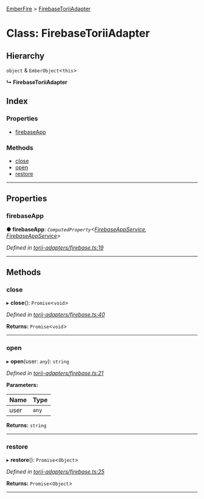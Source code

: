 [EmberFire](../README.md) > [FirebaseToriiAdapter](../classes/firebasetoriiadapter.md)

# Class: FirebaseToriiAdapter

## Hierarchy

 `object` & `EmberObject`<`this`>

**↳ FirebaseToriiAdapter**

## Index

### Properties

* [firebaseApp](firebasetoriiadapter.md#firebaseapp)

### Methods

* [close](firebasetoriiadapter.md#close)
* [open](firebasetoriiadapter.md#open)
* [restore](firebasetoriiadapter.md#restore)

---

## Properties

<a id="firebaseapp"></a>

###  firebaseApp

**● firebaseApp**: *`ComputedProperty`<[FirebaseAppService](firebaseappservice.md), [FirebaseAppService](firebaseappservice.md)>*

*Defined in [torii-adapters/firebase.ts:19](https://github.com/firebase/emberfire/blob/v3.0.0-rc.1/addon/torii-adapters/firebase.ts#L19)*

___

## Methods

<a id="close"></a>

###  close

▸ **close**(): `Promise`<`void`>

*Defined in [torii-adapters/firebase.ts:40](https://github.com/firebase/emberfire/blob/v3.0.0-rc.1/addon/torii-adapters/firebase.ts#L40)*

**Returns:** `Promise`<`void`>

___
<a id="open"></a>

###  open

▸ **open**(user: *`any`*): `string`

*Defined in [torii-adapters/firebase.ts:21](https://github.com/firebase/emberfire/blob/v3.0.0-rc.1/addon/torii-adapters/firebase.ts#L21)*

**Parameters:**

| Name | Type |
| ------ | ------ |
| user | `any` |

**Returns:** `string`

___
<a id="restore"></a>

###  restore

▸ **restore**(): `Promise`<`Object`>

*Defined in [torii-adapters/firebase.ts:25](https://github.com/firebase/emberfire/blob/v3.0.0-rc.1/addon/torii-adapters/firebase.ts#L25)*

**Returns:** `Promise`<`Object`>

___

